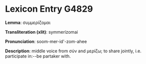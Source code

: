 # Lexicon Entry G4829

**Lemma**: συμμερίζομαι

**Transliteration (xlit)**: symmerízomai

**Pronunciation**: soom-mer-id'-zom-ahee

**Description**:
middle voice from σύν and μερίζω; to share jointly, i.e. participate in:--be partaker with.
